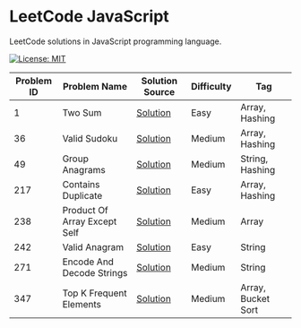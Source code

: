 # LeetCode JavaScript

LeetCode solutions in JavaScript programming language.

[![License: MIT](https://img.shields.io/badge/License-MIT-yellow.svg)](https://github.com/anirudhology/leetcode-javascript/blob/main/LICENSE)

| Problem ID | Problem Name                 | Solution Source                                       | Difficulty | Tag                |
| ---------- | ---------------------------- | ----------------------------------------------------- | ---------- | ------------------ |
| 1          | Two Sum                      | [Solution](src/array/two_sum.js)                      | Easy       | Array, Hashing     |
| 36         | Valid Sudoku                 | [Solution](src/array/valid_sudoku.js)                 | Medium     | Array, Hashing     |
| 49         | Group Anagrams               | [Solution](src/string/group_anagrams.js)              | Medium     | String, Hashing    |
| 217        | Contains Duplicate           | [Solution](src/array/contains_duplicate.js)           | Easy       | Array, Hashing     |
| 238        | Product Of Array Except Self | [Solution](src/array/product_of_array_except_self.js) | Medium     | Array              |
| 242        | Valid Anagram                | [Solution](src/string/valid_anagram.js)               | Easy       | String             |
| 271        | Encode And Decode Strings    | [Solution](src/string/encode_and_decode_strings.js)   | Medium     | String             |
| 347        | Top K Frequent Elements      | [Solution](src/array/top_k_frequent_elements.js)      | Medium     | Array, Bucket Sort |